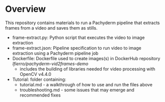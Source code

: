 # Overview
This repository contains materials to run a Pachyderm pipeline that extracts frames from a video and saves them as stills.

- frame-extract.py: Python script that executes the video to image extraction
- frame-extract.json: Pipeline specification to run video to image extraction using a Pachyderm pipeline job
- Dockerfile: Dockerfile used to create images(s) in DockerHub repository *lfierro/pachyderm-vid2frames-demo*
  - includes the building of libraries needed for video processing with OpenCV v4.4.0
- Tutorial: folder containing:
  - tutorial.md - a walkthrough of how to use and run the files above
  - troubleshooting.md - some issues that may emerge and recommended fixes
